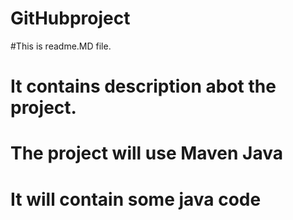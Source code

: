 # GitHubproject
#This is readme.MD file.
# It contains description abot the project.

# The project will use Maven Java
# It will contain some java code
